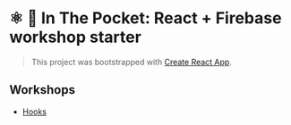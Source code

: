 # ⚛️ 👖 In The Pocket: React + Firebase workshop starter

> This project was bootstrapped with [Create React App](https://github.com/facebookincubator/create-react-app).

## Workshops

- [Hooks](./workshops/HOOKS.md)
